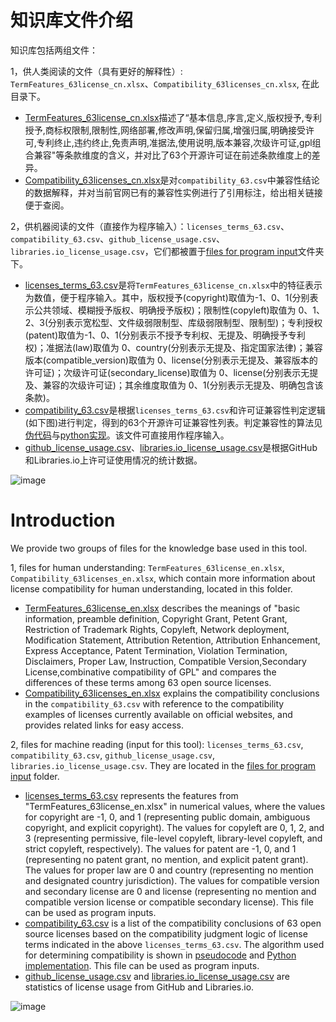 # 知识库文件介绍
知识库包括两组文件：

1，供人类阅读的文件（具有更好的解释性）: `TermFeatures_63license_cn.xlsx`、`Compatibility_63licenses_cn.xlsx`, 在此目录下。
* [TermFeatures_63license_cn.xlsx](./TermFeatures_63license_cn.xlsx)描述了“基本信息,序言,定义,版权授予,专利授予,商标权限制,限制性,网络部署,修改声明,保留归属,增强归属,明确接受许可,专利终止,违约终止,免责声明,准据法,使用说明,版本兼容,次级许可证,gpl组合兼容"等条款维度的含义，并对比了63个开源许可证在前述条款维度上的差异。
* [Compatibility_63licenses_cn.xlsx](./Compatibility_63licenses_cn.xlsx)是对`compatibility_63.csv`中兼容性结论的数据解释，并对当前官网已有的兼容性实例进行了引用标注，给出相关链接便于查阅。  

2，供机器阅读的文件（直接作为程序输入）：`licenses_terms_63.csv`、`compatibility_63.csv`、`github_license_usage.csv`、`libraries.io_license_usage.csv`，它们都被置于[files for program input](./files%20for%20program%20input/)文件夹下。
* [licenses_terms_63.csv](./files%20used%20for%20program%20input/licenses_terms_63.csv)是将`TermFeatures_63license_cn.xlsx`中的特征表示为数值，便于程序输入。其中，版权授予(copyright)取值为-1、0、1(分别表示公共领域、模糊授予版权、明确授予版权)；限制性(copyleft)取值为 0、1、2、3(分别表示宽松型、文件级弱限制型、库级弱限制型、限制型)；专利授权(patent)取值为-1、0、1(分别表示不授予专利权、无提及、明确授予专利权)；准据法(law)取值为 0、country(分别表示无提及、指定国家法律)；兼容版本(compatible_version)取值为 0、license(分别表示无提及、兼容版本的许可证)；次级许可证(secondary_license)取值为 0、license(分别表示无提及、兼容的次级许可证)；其余维度取值为 0、1(分别表示无提及、明确包含该条款)。  
* [compatibility_63.csv](./files%20used%20for%20program%20input/compatibility_63.csv)是根据`licenses_terms_63.csv`和许可证兼容性判定逻辑(如下图)进行判定，得到的63个开源许可证兼容性列表。判定兼容性的算法见[伪代码](../appendix/compatibility_algorithm.pdf)与[python实现](https://github.com/osslab-pku/OSSLSelection/blob/main/OSSLSelection/scripts/compatibility_63.py)。该文件可直接用作程序输入。          
* [github_license_usage.csv](./files%20used%20for%20program%20input/github_license_usage.csv)、[libraries.io_license_usage.csv](./files%20used%20for%20program%20input/libraries.io_license_usage.csv)是根据GitHub和Libraries.io上许可证使用情况的统计数据。   


![image](https://github.com/osslab-pku/RecLicense/blob/master/appendix/check_compatibility_cn.png)
    


# Introduction
We provide two groups of files for the knowledge base used in this tool. 

1, files for human understanding: `TermFeatures_63license_en.xlsx`, `Compatibility_63licenses_en.xlsx`, which contain more information about license compatibility for human understanding, located in this folder.
* [TermFeatures_63license_en.xlsx](./TermFeatures_63license_en.xlsx) describes the meanings of "basic information, preamble	definition, Copyright Grant, Petent Grant, Restriction of Trademark Rights, Copyleft, Network deployment, Modification Statement, Attribution Retention, Attribution Enhancement,	Express Acceptance, Patent Termination, Violation Termination,	Disclaimers, Proper Law, Instruction, Compatible Version,Secondary License,combinative compatibility of GPL" and compares the differences of these terms among 63 open source licenses.
*  [Compatibility_63licenses_en.xlsx](./Compatibility_63licenses_en.xlsx) explains the compatibility conclusions in the `compatibility_63.csv` with reference to the compatibility examples of licenses currently available on official websites, and provides related links for easy access.

2, files for machine reading (input for this tool): `licenses_terms_63.csv`, `compatibility_63.csv`, `github_license_usage.csv`, `libraries.io_license_usage.csv`. They are located in the [files for program input](./files%20for%20program%20input/) folder.

*  [licenses_terms_63.csv](./files%20used%20for%20program%20input/licenses_terms_63.csv) represents the features from "TermFeatures_63license_en.xlsx" in numerical values, where the values for copyright are -1, 0, and 1 (representing public domain, ambiguous copyright, and explicit copyright). The values for copyleft are 0, 1, 2, and 3 (representing permissive, file-level copyleft, library-level copyleft, and strict copyleft, respectively). The values for patent are -1, 0, and 1 (representing no patent grant, no mention, and explicit patent grant). The values for proper law are 0 and country (representing no mention and designated country jurisdiction). The values for compatible version and secondary license are 0 and license (representing no mention and compatible version license or compatible secondary license). This file can be used as program inputs.
*  [compatibility_63.csv](./files%20used%20for%20program%20input/compatibility_63.csv) is a list of the compatibility conclusions of 63 open source licenses based on the compatibility judgment logic of license terms indicated in the above `licenses_terms_63.csv`. The algorithm used for determining compatibility is shown in [pseudocode](../appendix/compatibility_algorithm.pdf) and [Python implementation](https://github.com/osslab-pku/RecLicense/blob/master/appendix/compatibility_63.py). This file can be used as program inputs.
*   [github_license_usage.csv](./files%20used%20for%20program%20input/github_license_usage.csv) and [libraries.io_license_usage.csv](./files%20used%20for%20program%20input/libraries.io_license_usage.csv) are statistics of license usage from GitHub and Libraries.io.

![image](https://github.com/osslab-pku/RecLicense/blob/master/appendix/check_compatibility.png)
    
